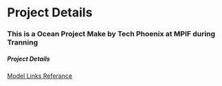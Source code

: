 # Project Details 

### This is a Ocean Project Make by Tech Phoenix at MPIF during Tranning 

##### Project Details

[Model Links Referance](https://www.notion.so/Ocean-80e122484d66422381ec3ab2b9c8227e?pvs=4)

<!-- poonam -->




